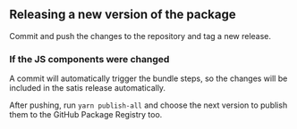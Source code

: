 ## Releasing a new version of the package

Commit and push the changes to the repository and tag a new release.

### If the JS components were changed

A commit will automatically trigger the bundle steps, so the changes will be included in the satis release automatically.

After pushing, run `yarn publish-all` and choose the next version to publish them to the GitHub Package Registry too.

